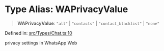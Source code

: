 # Type Alias: WAPrivacyValue

> **WAPrivacyValue**: `"all"` \| `"contacts"` \| `"contact_blacklist"` \| `"none"`

Defined in: [src/Types/Chat.ts:10](https://github.com/Fokusdotid/Baileys/blob/d7495b24bcd136e35724329fba661cfcc0bc8eed/src/Types/Chat.ts#L10)

privacy settings in WhatsApp Web
